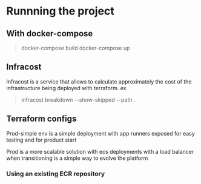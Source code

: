 # Runnning the project

## With docker-compose

> docker-compose build
> docker-compose up

## Infracost

Infracost is a service that allows to calculate approximately the cost of the infrastructure being deployed with terraform. ex

> infracost breakdown --show-skipped --path .

## Terraform configs

Prod-simple env is a simple deployment with app runners exposed for easy testing and for product start

Prod is a more scalable solution with ecs deployments with a load balancer when transitioning is a simple way to evolve the platform

### Using an existing ECR repository
